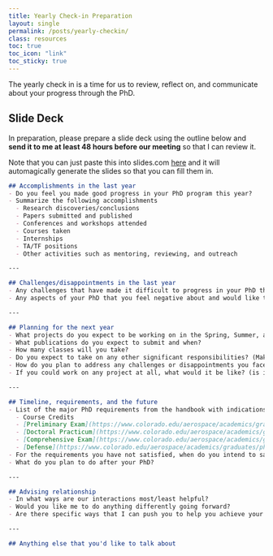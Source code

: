 ```yaml
---
title: Yearly Check-in Preparation 
layout: single 
permalink: /posts/yearly-checkin/
class: resources
toc: true
toc_icon: "link"
toc_sticky: true
---
```


The yearly check in is a time for us to review, reflect on, and communicate about your progress through the PhD.

## Slide Deck

In preparation, please prepare a slide deck using the outline below and **send it to me at least 48 hours before our meeting** so that I can review it.

Note that you can just paste this into slides.com [here](https://adcl.slides.com/tools/markdown-to-presentation) and it will automagically generate the slides so that you can fill them in.

```markdown
## Accomplishments in the last year
- Do you feel you made good progress in your PhD program this year?
- Summarize the following accomplishments
  - Research discoveries/conclusions
  - Papers submitted and published
  - Conferences and workshops attended
  - Courses taken
  - Internships
  - TA/TF positions
  - Other activities such as mentoring, reviewing, and outreach

---

## Challenges/disappointments in the last year
- Any challenges that have made it difficult to progress in your PhD that you would like to discuss with me
- Any aspects of your PhD that you feel negative about and would like to discuss with me

---

## Planning for the next year
- What projects do you expect to be working on in the Spring, Summer, and Fall?
- What publications do you expect to submit and when?
- How many classes will you take?
- Do you expect to take on any other significant responsibilities? (Make sure to indicate the relative priorities of this and the items above)
- How do you plan to address any challenges or disappointments you faced in the past year?
- If you could work on any project at all, what would it be like? (is it hardware/computational/theoretical, etc.) (note: it is probably not possible to do this, but I want to optimize as much as possible)

---

## Timeline, requirements, and the future
- List of the major PhD requirements from the handbook with indications of which ones you have satisfied
  - Course Credits
  - [Preliminary Exam](https://www.colorado.edu/aerospace/academics/graduates/phd-advising#expand-98405)
  - [Doctoral Practicum](https://www.colorado.edu/aerospace/academics/graduates/phd-advising#expand-15640)
  - [Comprehensive Exam](https://www.colorado.edu/aerospace/academics/graduates/phd-advising#expand-61455)
  - [Defense](https://www.colorado.edu/aerospace/academics/graduates/phd-advising#expand-58994)
- For the requirements you have not satisfied, when do you intend to satisfy them? (month/year)
- What do you plan to do after your PhD?

---

## Advising relationship
- In what ways are our interactions most/least helpful?
- Would you like me to do anything differently going forward?
- Are there specific ways that I can push you to help you achieve your goals next year?

---

## Anything else that you'd like to talk about
```
